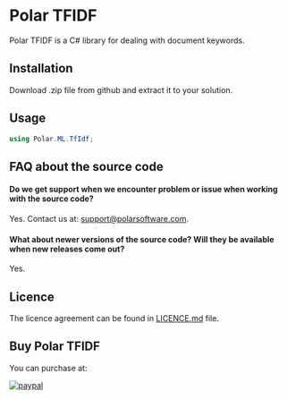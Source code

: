 # Polar TFIDF
Polar TFIDF is a C# library for dealing with document keywords.

## Installation
Download .zip file from github and extract it to your solution.

## Usage
```cs
using Polar.ML.TfIdf;
```

## FAQ about the source code

#### Do we get support when we encounter problem or issue when working with the source code?
Yes. Contact us at: support@polarsoftware.com.

#### What about newer versions of the source code? Will they be available when new releases come out?
Yes.

## Licence
The licence agreement can be found in [LICENCE.md](https://github.com/polarsoftware/PolarTFIDF/blob/master/LICENCE.md) file.

## Buy Polar TFIDF
You can purchase at:
  
[![paypal](https://www.paypalobjects.com/en_US/i/btn/btn_buynowCC_LG.gif)](https://www.paypal.com/cgi-bin/webscr?cmd=_s-xclick&hosted_button_id=5GXZ8B4QAT2EW)

